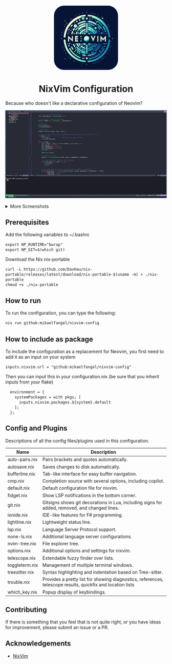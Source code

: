 <p align="center">
  <img src="/images/logo.png" width="200" />
</p>

<h1 align="center">NixVim Configuration</h1>
Because who doesn't like a declarative configuration of Neovim?

![Screenshot of configuration](/images/demo.png)
<details>
<summary>More Screenshots</summary>

![Screenshot of configuration](/images/copilot.png)
![Screenshot of configuration](/images/trouble.png)
</details>

## Prerequisites

Add the following variables to ~/.bashrc
```
export NP_RUNTIME="bwrap"
export NP_GIT=$(which git)
```

Download the Nix nix-portable
```
curl -L https://github.com/DavHau/nix-portable/releases/latest/download/nix-portable-$(uname -m) > ./nix-portable
chmod +x ./nix-portable
```

## How to run

To run the configuration, you can type the following:

```bash
nix run github:mikaelfangel/nixvim-config
```

## How to include as package

To include the configuration as a replacement for Neovim, you first need to add it as an input on your system
```
inputs.nixvim.url = "github:mikaelfangel/nixvim-config"
```

Then you can input this in your configuration.nix (be sure that you inherit inputs from your flake)
```
  environment = {
    systemPackages = with pkgs; [
      inputs.nixvim.packages.${system}.default
    ];
  };
```

## Config and Plugins

Descriptions of all the config files/plugins used in this configuration.

| Name | Description |
| --- | --- |
| auto-pairs.nix | Pairs brackets and quotes automatically. |
| autosave.nix | Saves changes to disk automatically. |
| bufferline.nix | Tab-like interface for easy buffer navigation. |
| cmp.nix | Completion source with several options, including copilot. |
| default.nix | Default configuration file for nixvim. |
| fidget.nix | Show LSP notifications in the bottom corner. |
| git.nix | Gitsigns shows git decorations in Lua, including signs for added, removed, and changed lines. |
| ionide.nix | IDE-like features for F# programming. |
| lightline.nix | Lightweight status line. |
| lsp.nix | Language Server Protocol support. |
| none-ls.nix | Additional language server configurations. |
| nvim-tree.nix | File explorer tree. |
| options.nix | Additional options and settings for nixvim. |
| telescope.nix | Extendable fuzzy finder over lists. |
| toggleterm.nix | Management of multiple terminal windows. |
| treesitter.nix | Syntax highlighting and indentation based on Tree-sitter. |
| trouble.nix | Provides a pretty list for showing diagnostics, references, telescope results, quickfix and location lists | 
| which_key.nix | Popup display of keybindings. |

## Contributing

If there is something that you feel that is not quite right, or you have ideas for improvement, please submit an issue or a PR.

## Acknowledgements
 * [NixVim](https://github.com/nix-community/nixvim)
